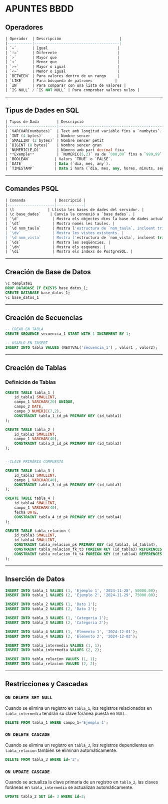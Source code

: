 # APUNTES BBDD

## Operadores

```sql
| Operador  | Descripción                          |
|-----------|--------------------------------------|
| `=`       | Igual                               |
| `!=`      | Diferente                           |
| `>`       | Mayor que                           |
| `<`       | Menor que                           |
| `>=`      | Mayor o igual                       |
| `<=`      | Menor o igual                       |
| `BETWEEN` | Para valores dentro de un rango     |
| `LIKE`    | Para búsqueda de patrones          |
| `IN`      | Para comparar con una lista de valores |
| `IS NULL` / `IS NOT NULL` | Para comprobar valores nulos |
```
---

## Tipus de Dades en SQL

```sql
| Tipus de Dada        | Descripció                                      |
|----------------------|------------------------------------------------|
| `VARCHAR(numbytes)`  | Text amb longitud variable fins a `numbytes`.  |
| `INT (4 bytes)`      | Nombre sencer                                  |
| `SMALLINT (2 bytes)` | Nombre sencer petit                           |
| `BIGINT (8 bytes)`   | Nombre sencer gran                            |
| `NUMERIC(E,D)`       | Número amb part decimal fixa                  |
| **Exemple**          | `NUMERIC(5,2)` va de `000,00` fins a `999,99`. |
| `BOOLEAN`           | Valors `TRUE` o `FALSE`.                       |
| `DATE`              | Data (`dia, mes, any`).                        |
| `TIMESTAMP`         | Data i hora (`dia, mes, any, hores, minuts, segons`). |
```
---

## Comandes PSQL

```sql
| Comanda             | Descripció |
|---------------------|------------|
| \l               | Llista les bases de dades del servidor. |
| \c base_dades`    | Canvia la connexió a `base_dades`. |
| `\d`               | Mostra els objectes dins la base de dades actual. |
| `\dt`              | Mostra només les taules. |
| `\d nom_taula`     | Mostra l'estructura de `nom_taula`, incloent triggers. |
| `\dv`              | Mostra les vistes existents. |
| `\d nom_vista`     | Mostra l'estructura de `nom_vista`, incloent triggers. |
| `\ds`              | Mostra les seqüències. |
| `\dn`              | Mostra els esquemes. |
| `\di`              | Mostra els índexs de PostgreSQL. |
```
---
## Creación de Base de Datos

```sql
\c template1
DROP DATABASE IF EXISTS base_datos_1;
CREATE DATABASE base_datos_1;
\c base_datos_1
```

---

## Creación de Secuencias

```sql
-- CREAR EN TABLA
CREATE SEQUENCE secuencia_1 START WITH 1 INCREMENT BY 1;

-- USARLO EN INSERT
INSERT INTO tabla VALUES (NEXTVAL('secuencia_1') , valor1 , valor2);

```

---

## Creación de Tablas

### Definición de Tablas

```sql
CREATE TABLE tabla_1 (
    id_tabla1 SMALLINT,
    campo_1 VARCHAR(20) UNIQUE,
    campo_2 DATE,
    campo_3 NUMERIC(7,2),
    CONSTRAINT tabla_1_id_pk PRIMARY KEY (id_tabla1)
);

CREATE TABLE tabla_2 (
    id_tabla2 SMALLINT,
    campo_1 VARCHAR(40),
    CONSTRAINT tabla_2_id_pk PRIMARY KEY (id_tabla2)
);


--CLAVE PRIMÁRIA COMPUESTA

CREATE TABLE tabla_3 (
    id_tabla3 SMALLINT,
    campo_1 VARCHAR(40),
    CONSTRAINT tabla_3_id_pk PRIMARY KEY (id_tabla3)
);

CREATE TABLE tabla_4 (
    id_tabla4 SMALLINT,
    campo_1 VARCHAR(40),
    fecha DATE,
    CONSTRAINT tabla_4_id_pk PRIMARY KEY (id_tabla4)
);

CREATE TABLE tabla_relacion (
    id_tabla3 SMALLINT,
    id_tabla4 SMALLINT,
    CONSTRAINT tabla_relacion_pk PRIMARY KEY (id_tabla3, id_tabla4),
    CONSTRAINT tabla_relacion_fk_t3 FOREIGN KEY (id_tabla3) REFERENCES tabla_3(id_tabla3),
    CONSTRAINT tabla_relacion_fk_t4 FOREIGN KEY (id_tabla4) REFERENCES tabla_4(id_tabla4)
);
```

---

## Inserción de Datos

```sql
INSERT INTO tabla_1 VALUES (1, 'Ejemplo 1', '2024-11-28', 50000.00);
INSERT INTO tabla_1 VALUES (2, 'Ejemplo 2', '2024-11-29', 75000.00);

INSERT INTO tabla_2 VALUES (1, 'Dato 1');
INSERT INTO tabla_2 VALUES (2, 'Dato 2');

INSERT INTO tabla_3 VALUES (1, 'Categoria 1');
INSERT INTO tabla_3 VALUES (2, 'Categoria 2');

INSERT INTO tabla_4 VALUES (1, 'Elemento 1', '2024-12-01');
INSERT INTO tabla_4 VALUES (2, 'Elemento 2', '2024-12-02');

INSERT INTO tabla_intermedia VALUES (1, 1);
INSERT INTO tabla_intermedia VALUES (2, 2);

INSERT INTO tabla_relacion VALUES (1, 1);
INSERT INTO tabla_relacion VALUES (2, 2);
```

---

## Restricciones y Cascadas

### `ON DELETE SET NULL`

Cuando se elimina un registro en `tabla_1`, los registros relacionados en `tabla_intermedia` tendrán su clave foránea puesta en `NULL`.

```sql
DELETE FROM tabla_1 WHERE campo_1='Ejemplo 1';
```

### `ON DELETE CASCADE`

Cuando se elimina un registro en `tabla_3`, los registros dependientes en `tabla_relacion` también se eliminan automáticamente.

```sql
DELETE FROM tabla_3 WHERE id='2';
```

### `ON UPDATE CASCADE`

Cuando se actualiza la clave primaria de un registro en `tabla_2`, las claves foráneas en `tabla_intermedia` se actualizan automáticamente.

```sql
UPDATE tabla_2 SET id= 3 WHERE id=2;
